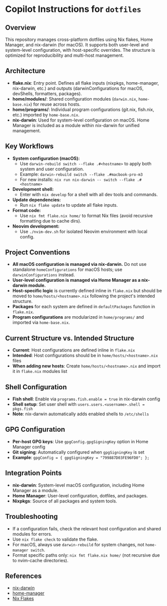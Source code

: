 # Copilot Instructions for `dotfiles`

## Overview
This repository manages cross-platform dotfiles using Nix flakes, Home Manager, and nix-darwin (for macOS). It supports both user-level and system-level configuration, with host-specific overrides. The structure is optimized for reproducibility and multi-host management.

## Architecture
- **flake.nix**: Entry point. Defines all flake inputs (nixpkgs, home-manager, nix-darwin, etc.) and outputs (darwinConfigurations for macOS, devShells, formatters, packages).
- **home/modules/**: Shared configuration modules (`darwin.nix`, `home-base.nix`) for reuse across hosts.
- **home/programs/**: Individual program configurations (git.nix, fish.nix, etc.) imported by `home-base.nix`.
- **nix-darwin**: Used for system-level configuration on macOS. Home Manager is included as a module within nix-darwin for unified management.

## Key Workflows
- **System configuration (macOS):**
  - Use `darwin-rebuild switch --flake .#<hostname>` to apply both system and user configuration.
  - Example: `darwin-rebuild switch --flake .#macbook-pro-m3`
  - For new installs: `nix run nix-darwin -- switch --flake .#<hostname>`
- **Development shell:**
  - Enter with `nix develop` for a shell with all dev tools and commands.
- **Update dependencies:**
  - Run `nix flake update` to update all flake inputs.
- **Format code:**
  - Use `nix fmt flake.nix home/` to format Nix files (avoid recursive formatting due to cache dirs).
- **Neovim development:**
  - Use `./nvim-dev.sh` for isolated Neovim environment with local config.

## Project Conventions
- **All macOS configuration is managed via nix-darwin.** Do not use standalone `homeConfigurations` for macOS hosts; use `darwinConfigurations` instead.
- **User-level configuration is managed via Home Manager as a nix-darwin module.**
- **Host-specific logic** is currently defined inline in `flake.nix` but should be moved to `home/hosts/<hostname>.nix` following the project's intended structure.
- **Packages** for each system are defined in `defaultPackages` function in `flake.nix`.
- **Program configurations** are modularized in `home/programs/` and imported via `home-base.nix`.

## Current Structure vs. Intended Structure
- **Current**: Host configurations are defined inline in `flake.nix`
- **Intended**: Host configurations should be in `home/hosts/<hostname>.nix` files
- **When adding new hosts**: Create `home/hosts/<hostname>.nix` and import it in `flake.nix` modules list

## Shell Configuration
- **Fish shell**: Enable via `programs.fish.enable = true` in nix-darwin config
- **Shell setup**: Set user shell with `users.users.<username>.shell = pkgs.fish`
- **Note**: nix-darwin automatically adds enabled shells to `/etc/shells`

## GPG Configuration
- **Per-host GPG keys**: Use `gpgConfig.gpgSigningKey` option in Home Manager config
- **Git signing**: Automatically configured when `gpgSigningKey` is set
- **Example**: `gpgConfig = { gpgSigningKey = "799887D03FE96FD0"; };`

## Integration Points
- **nix-darwin**: System-level macOS configuration, including Home Manager as a module.
- **Home Manager**: User-level configuration, dotfiles, and packages.
- **Nixpkgs**: Source of all packages and system tools.

## Troubleshooting
- If a configuration fails, check the relevant host configuration and shared modules for errors.
- Use `nix flake check` to validate the flake.
- For macOS, always use `darwin-rebuild` for system changes, not `home-manager switch`.
- Format specific paths only: `nix fmt flake.nix home/` (not recursive due to nvim-cache directories).

## References
- [nix-darwin](https://github.com/LnL7/nix-darwin)
- [home-manager](https://github.com/nix-community/home-manager)
- [Nix Flakes](https://nixos.wiki/wiki/Flakes)
